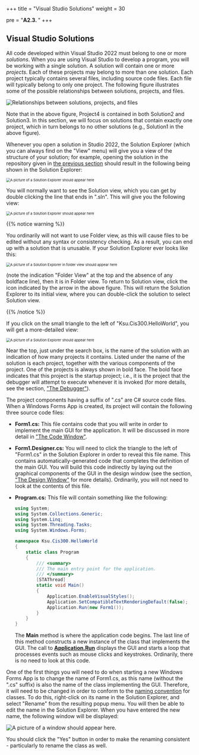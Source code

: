 +++
title = "Visual Studio Solutions"
weight = 30

pre = "<b>A2.3. </b>"
+++

## Visual Studio Solutions

All code developed within Visual Studio 2022 must belong to one or more *solutions*. When you are using Visual Studio to develop a program, you will be working with a single solution. A solution will contain one or more *projects*. Each of these projects may belong to more than one solution. Each project typically contains several files, including source code files. Each file will typically belong to only one project. The following figure illustrates some of the possible relationships between solutions, projects, and files.

![Relationships between solutions, projects, and files](solutions.jpg)

Note that in the above figure, Project4 is contained in both Solution2 and Solution3. In this section, we will focus on solutions that contain exactly one project, which in turn belongs to no other solutions (e.g., Solution1 in the above figure).

Whenever you open a solution in Studio 2022, the Solution Explorer
(which you can always find on the "View" menu) will give you a view of
the structure of your solution; for example, opening the solution in
the repository given in [the previous section](/appendix/vs/repos/) should result in the
following being shown in the Solution Explorer:

<img src="initial-solution-explorer.jpg" alt="A picture of a Solution Explorer should appear here" style="zoom:67%;" />

You will normally want to see the Solution view, which you can get by double clicking the line that ends in ".sln". This will give you the following view:

<img src="solution-explorer1.png" alt="A picture of a Solution Explorer should appear
here" style="zoom:67%;" />

{{% notice warning %}}

You ordinarily will not want to use Folder view, as this will cause files to be edited without any syntax or consistency checking. As a result, you can end up with a solution that is unusable. If your Solution Explorer ever looks like this:

<img src="folder-view.png" alt="A picture of a Solution Explorer in folder view should appear here" style="zoom:67%;" />

(note the indication "Folder View" at the top and the absence of any boldface line), then it is in Folder view. To return to Solution view, click the icon indicated by the arrow in the above figure. This will return the Solution Explorer to its initial view, where you can double-click the solution to select Solution view.

{{% /notice %}}

If you click on the small triangle to the left of
"Ksu.Cis300.HelloWorld", you will get a more-detailed view:

<img src="solution-explorer2.png" alt="A picture of a Solution Explorer should appear here" style="zoom:67%;" />

Near the top, just under the search box, is the name of the solution with an indication of how many projects it contains. Listed under the name of the solution is each project, together with the various components of the project. One of the projects is always shown in bold face. The bold face indicates that this project is the startup project; i.e., it is the project that the debugger will attempt to execute whenever it is invoked (for more details, see the section, ["The Debugger"](/appendix/vs/debugger)).

The project components having a suffix of ".cs" are C\# source code files. When a Windows Forms App is created, its project will contain the following three source code files:

- **Form1.cs:** This file contains code that you will write in order to implement the main GUI for the application. It will be discussed in more detail in ["The Code Window"](/appendix/vs/code-window).

- **Form1.Designer.cs:** You will need to click the triangle to the
  left of "Form1.cs" in the Solution Explorer in order to reveal this
  file name. This contains automatically-generated code that completes
  the definition of the main GUI. You will build this code indirectly
  by laying out the graphical components of the GUI in the design window (see the section, ["The Design Window"](/appendix/vs/design-window) for more details). Ordinarily, you will not need to look at the contents of this file.

- **Program.cs:** This file will contain something like the following:
  ```C#
  using System;
  using System.Collections.Generic;
  using System.Linq;
  using System.Threading.Tasks;
  using System.Windows.Forms;
  
  namespace Ksu.Cis300.HelloWorld
  {
      static class Program
      {
          /// <summary>
          /// The main entry point for the application.
          /// </summary>
          [STAThread]
          static void Main()
          {
              Application.EnableVisualStyles();
              Application.SetCompatibleTextRenderingDefault(false);
              Application.Run(new Form1());
          }
      }
  }
  ```

  The **Main** method is where the application code begins. The last line of this method constructs a new instance of the class that implements the GUI. The call to [**Application.Run**](https://docs.microsoft.com/en-us/dotnet/api/system.windows.forms.application.run?view=netframework-4.7.2) displays the GUI and starts a loop that processes events such as mouse clicks and keystrokes. Ordinarily, there is no need to look at this code.

One of the first things you will need to do when starting a new Windows Forms App is to change the name of Form1.cs, as this name (without the ".cs" suffix) is also the name of the class implementing the GUI. Therefore, it will need to be changed in order to conform to the [naming convention](/appendix/style/naming) for classes. To do this, right-click on its name in the Solution Explorer, and select "Rename" from the resulting popup menu. You will then be able to edit the name in the Solution Explorer. When you have entered the new name, the following window will be displayed:

![A picture of a window should appear here.](rename-prompt.jpg)

You should click the "Yes" button in order to make the renaming consistent - particularly to rename the class as well.
